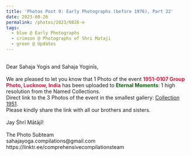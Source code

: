 ```yaml
---
title: 'Photos Post 9: Early Photographs (before 1976), Part 22'
date: 2023-08-26
permalink: /photos/2023/0826-e
tags:
  - blue @ Early Photographs
  - crimson @ Photographs of Shri Mataji
  - green @ Updates
---
```


<p>
<br>
Dear Sahaja Yogis and Sahaja Yoginīs,<br>
<br>
We are pleased to let you know that 1 Photo of the event <font color="Crimson"><b>1951-0107 Group Photo, Lucknow, India</b></font> has been uploaded to <font color="DarkGreen"><b>Eternal Moments</b></font>: 1 high resolution from the Named Collections.<br>
Direct link to the 3 Photos of the event in the smallest gallery: <a href="https://eternalmoments.smugmug.com/Collections/Mrs-Kalpana-Srivastava-Collection/1951/"> Collection 1951</a>.<br>
Please kindly share the link with all our brothers and sisters.<br>

<br>
Jay Śhrī Mātājī!<br>
<br>
The Photo Subteam<br>
sahajayoga.compilations@gmail.com<br>
https://linktr.ee/comprehensivecompilationsteam<br>
</p>